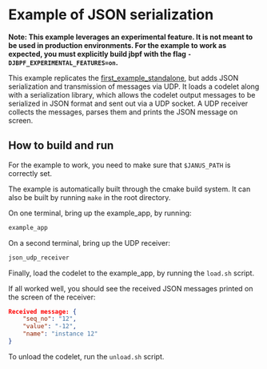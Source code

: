 # Example of JSON serialization

**Note: This example leverages an experimental feature. It is not meant to be used in production environments. 
For the example to work as expected, you must explicitly build jbpf with the flag `-DJBPF_EXPERIMENTAL_FEATURES=on`.** 

This example replicates the [first_example_standalone](../../first_example_standalone), but adds JSON serialization and transmission of messages via UDP.
It loads a codelet along with a serialization library, which allows the codelet output messages to be serialized in JSON format
and sent out via a UDP socket. 
A UDP receiver collects the messages, parses them and prints the JSON message on screen.

## How to build and run

For the example to work, you need to make sure that `$JANUS_PATH` is correctly set. 

The example is automatically built through the cmake build system.
It can also be built by running `make` in the root directory. 

On one terminal, bring up the example_app, by running:
```bash
example_app
```

On a second terminal, bring up the UDP receiver:
```bash
json_udp_receiver
```

Finally, load the codelet to the example_app, by running the `load.sh` script.

If all worked well, you should see the received JSON messages printed on the screen of the receiver:
```json
Received message: {
    "seq_no": "12",
    "value": "-12",
    "name": "instance 12"
}
```

To unload the codelet, run the `unload.sh` script.